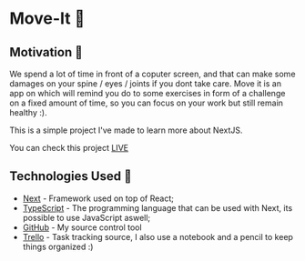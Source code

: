 # Move-It 🚀 


## Motivation :space_invader: 
We spend a lot of time in front of a coputer screen, and that can make some damages on your spine / eyes / joints if you dont take care. Move it is an app on which will remind you do to some exercises in form of a challenge on a fixed amount of time, so you can focus on your work but still remain healthy :).

This is a simple project I've made to learn more about NextJS.

You can check this project [LIVE](https://moveit-arthurobdfv.vercel.app/)

## Technologies Used :rocket:
* [Next](https://nextjs.org/) - Framework used on top of React;
* [TypeScript](https://www.typescriptlang.org/) - The programming language that can be used with Next, its possible to use JavaScript aswell;
* [GitHub](https://github.com) - My source control tool
* [Trello](https://trello.com) - Task tracking source, I also use a notebook and a pencil to keep things organized :)
